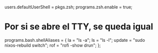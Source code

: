   users.defaultUserShell = pkgs.zsh;
  programs.zsh.enable = true;

  # Por si se abre el TTY, se queda igual
  programs.bash.shellAliases = {
    la = "ls -a";
    ls = "ls -l";
    update = "sudo nixos-rebuild switch";
    rof = "rofi -show drun";
  };